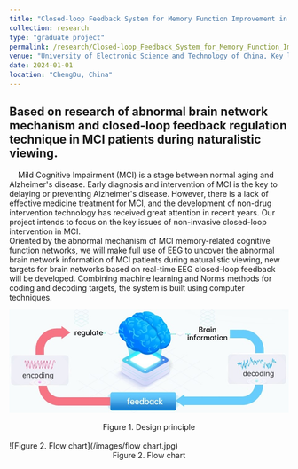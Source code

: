 ```yaml
---
title: "Closed-loop Feedback System for Memory Function Improvement in MCI Patients"
collection: research
type: "graduate project"
permalink: /research/Closed-loop_Feedback_System_for_Memory_Function_Improvement_in_MCI_Patients
venue: "University of Electronic Science and Technology of China, Key laboratory for Neuroinformation of Ministry of Education"
date: 2024-01-01
location: "ChengDu, China"
---
```


Based on research of abnormal brain network mechanism and closed-loop feedback regulation technique in MCI patients during naturalistic viewing.
------

&nbsp;&nbsp;&nbsp;&nbsp;Mild Cognitive Impairment (MCI) is a stage between normal aging and Alzheimer's disease. Early diagnosis and intervention of MCI is the key to delaying or preventing Alzheimer's disease. However, there is a lack of effective medicine treatment for MCI, and the development of non-drug intervention technology has received great attention in recent years. Our project intends to focus on the key issues of non-invasive closed-loop intervention in MCI. <br>
Oriented by the abnormal mechanism of MCI memory-related cognitive function networks, we will make full use of EEG to uncover the abnormal brain network information of MCI patients during naturalistic viewing, new targets for brain networks based on real-time EEG closed-loop feedback will be developed. Combining machine learning and Norms methods for coding and decoding targets, the system is built using computer techniques.<br>

![Figure 1. Design principle](/images/en-de-coding.jpg)
<div style="text-align: center;">
  Figure 1. Design principle
</div>

<br>
![Figure 2. Flow chart](/images/flow chart.jpg)
<div style="text-align: center;">
  Figure 2. Flow chart
</div>
